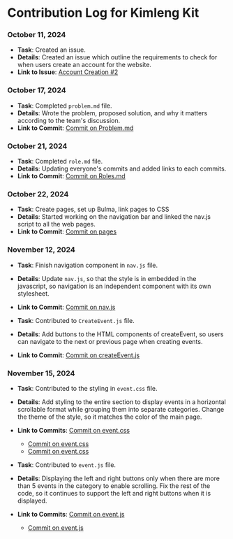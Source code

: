 # Contribution Log for Kimleng Kit

### October 11, 2024

- **Task**: Created an issue.
- **Details**: Created an issue which outline the requirements to check for when users create an account for the website.
- **Link to Issue**: [Account Creation #2](https://github.com/Fpantoja2001/event-tbd/issues/2)

### October 17, 2024

- **Task**: Completed `problem.md` file.
- **Details**: Wrote the problem, proposed solution, and why it matters according to the team's discussion.
- **Link to Commit**: [Commit on Problem.md](https://github.com/Fpantoja2001/event-tbd/commit/93a36ac4330ae5f961da172902fa9501c72dba6d)

### October 21, 2024

- **Task**: Completed `role.md` file.
- **Details**: Updating everyone's commits and added links to each commits.
- **Link to Commit**: [Commit on Roles.md](https://github.com/Fpantoja2001/event-tbd/commit/d8feb42017c55ccaa54f1740b2c07dbf522f6104#diff-8d341108ea94cc7c4d7a9b569444055a7f2ddfc73646fa2d2b48e28d2f8ae2b1R7)

### October 22, 2024

- **Task**: Create pages, set up Bulma, link pages to CSS
- **Details**: Started working on the navigation bar and linked the nav.js script to all the web pages.
- **Link to Commit**: [Commit on pages](https://github.com/Fpantoja2001/event-tbd/pull/9/commits/932bb6346f075af60884a1e85422a964f1c34d3d)

### November 12, 2024

- **Task**: Finish navigation component in `nav.js` file.
- **Details**: Update `nav.js`, so that the style is in embedded in the javascript, so navigation is an independent component with its own stylesheet.
- **Link to Commit**: [Commit on nav.js](https://github.com/Fpantoja2001/event-tbd/commit/e78f7af84e2fbff496899b9817fd4f6ec0652176)

- **Task**: Contributed to `CreateEvent.js` file.
- **Details**: Add buttons to the HTML components of createEvent, so users can navigate to the next or previous page when creating events.
- **Link to Commit**: [Commit on createEvent.js](https://github.com/Fpantoja2001/event-tbd/commit/485be2e623179939a6a69aa11756025943caa917)

### November 15, 2024

- **Task**: Contributed to the styling in `event.css` file.
- **Details**: Add styling to the entire section to display events in a horizontal scrollable format while grouping them into separate categories. Change the theme of the style, so it matches the color of the main page.
- **Link to Commits**: [Commit on event.css](https://github.com/Fpantoja2001/event-tbd/commit/f8c9bbc101f96e19c0bf0b016931b83aec8dbaa7)
  - [Commit on event.css](https://github.com/Fpantoja2001/event-tbd/commit/47a0263553a4b1a3744e4499e222710de4c9705f)
  - [Commit on event.css](https://github.com/Fpantoja2001/event-tbd/commit/e6aeb2a67f335dc9461ad36dd2ad5270bec7b916)

- **Task**: Contributed to `event.js` file.
- **Details**: Displaying the left and right buttons only when there are more than 5 events in the category to enable scrolling. Fix the rest of the code, so it continues to support the left and right buttons when it is displayed.
- **Link to Commits**: [Commit on event.js](https://github.com/Fpantoja2001/event-tbd/commit/67cfe707ce931bda04a9ae35af93b7d159e9983d)
  - [Commit on event.js](https://github.com/Fpantoja2001/event-tbd/commit/f85cdca13baabe08f3a4d32396409fd742f577d6)

